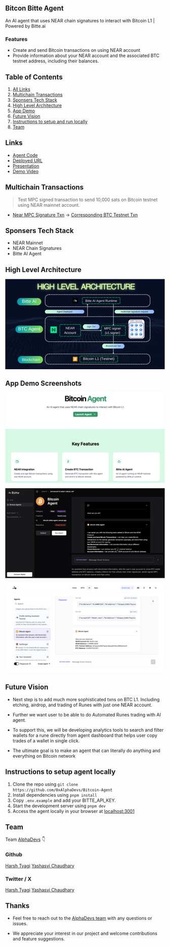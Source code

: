 ## Bitcon Bitte Agent

An AI agent that uses NEAR chain signatures to interact with Bitcoin L1 | Powered by Bitte.ai

### Features

- Create and send Bitcoin transactions on using NEAR account
- Provide information about your NEAR account and the associated BTC testnet address, including their balances.

## Table of Contents

1. [All Links](#links)
2. [Multichain Transactions](#multichain-transactions)
3. [Sponsers Tech Stack](#sponsers-tech-stack)
4. [High Level Architecture](#high-level-architecture)
5. [App Demo](#app-demo-screenshots)
6. [Future Vision](#future-vision)
7. [Instructions to setup and run locally ](#instructions-to-setup-agent-locally)
8. [Team](#team)

## Links

- [Agent Code](https://github.com/0xAlphaDevs/Bitcoin-Agent)
- [Deployed URL](https://bitcoin-bitte-agent.vercel.app/)
- [Presentation](https://www.canva.com/design/DAGgeRzhmbY/sUowXAa1lkzz2uMleEVoTA/view)
- [Demo Video]()

## Multichain Transactions

> Test MPC signed transaction to send 10,000 sats on Bitcoin testnet using NEAR mainnet account.

- [Near MPC Signature Txn](https://nearblocks.io/txns/Hii4hGHe4WmVSvC9KqXiLNkux6FygZ9sYYHeXsPJ7KPJ) -> [Corresponding BTC Testnet Txn](https://mempool.space/testnet4/tx/6d21b9e660d2f73689b5bb417621a4588bad5a2a7fce03fc213b32c90f0f5d76)

## Sponsers Tech Stack

- NEAR Mainnet
- NEAR Chain Signatures
- Bitte AI Agent

## High Level Architecture

![High Level Architecture](/public/high-level-architecture.png)

## App Demo Screenshots

![Landing Page](/public/landing-page.png)

![Deployed AI Agent](/public/deployed-ai-agent.png)

![AI Agent Running on Bitte.ai](/public/agent-on-bitte.png)

## Future Vision

- Next step is to add much more sophisticated txns on BTC L1. Including etching, airdrop, and trading of Runes with just one NEAR account.

- Further we want user to be able to do Automated Runes trading with AI agent.

- To support this, we will be developing analytics tools to search and filter wallets for a rune directly from agent dashboard that helps user copy trades of a wallet in single click.

- The ultimate goal is to make an agent that can literally do anything and everything on Bitcoin network

## Instructions to setup agent locally

1. Clone the repo using `git clone https://github.com/0xAlphaDevs/Bitcoin-Agent`
2. Install dependencies using `pnpm install`
3. Copy `.env.example` and add your BITTE_API_KEY.
4. Start the development server using `pnpm dev`
5. Access the agent locally in your browser at [localhost:3001](http://localhost:3001)

## Team

Team [AlphaDevs](https://www.alphadevs.dev) 👇

### Github

[Harsh Tyagi](https://github.com/mr-harshtyagi)
[Yashasvi Chaudhary](https://github.com/0xyshv)

### Twitter / X

[Harsh Tyagi](https://twitter.com/0xmht)
[Yashasvi Chaudhary](https://twitter.com/0xyshv)

## Thanks

- Feel free to reach out to the [AlphaDevs team](https://www.alphadevs.dev) with any questions or issues.

- We appreciate your interest in our project and welcome contributions and feature suggestions.
